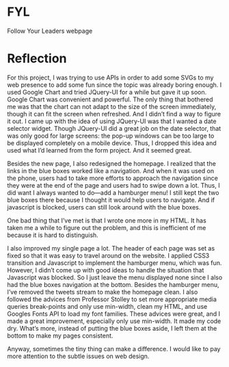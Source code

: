 FYL
===

Follow Your Leaders webpage    
    
    
    
Reflection
==
For this project, I was trying to use APIs in order to add some SVGs to my web presence to add some fun since the topic was already boring enough. I used Google Chart and tried JQuery-UI for a while but gave it up soon. Google Chart was convenient and powerful. The only thing that bothered me was that the chart can not adapt to the size of the screen immediately, though it can fit the screen when refreshed. And I didn’t find a way to figure it out. I came up with the idea of using JQuery-UI was that I wanted a date selector widget. Though JQuery-UI did a great job on the date selector, that was only good for large screens: the pop-up windows can be too large to be displayed completely on a mobile device. Thus, I dropped this idea and used what I’d learned from the form project. And it seemed great.

Besides the new page, I also redesigned the homepage. I realized that the links in the blue boxes worked like a navigation. And when it was used on the phone, users had to take more efforts to approach the navigation since they were at the end of the page and users had to swipe down a lot. Thus, I did want I always wanted to do—add a hamburger menu! I still kept the two blue boxes there because I thought it would help users to navigate. And if javascript is blocked, users can still look around with the blue boxes. 

One bad thing that I’ve met is that I wrote one more </div> in my HTML. It has taken me a while to figure out the problem, and this is inefficient of me because it is hard to distinguish.

I also improved my single page a lot. The header of each page was set as fixed so that it was easy to travel around on the website. I applied CSS3 transition and Javascript to implement the hamburger menu, which was fun. However, I didn’t come up with good ideas to handle the situation that Javascript was blocked. So I just leave the menu displayed none since I also had the blue boxes navigation at the bottom. Besides the hamburger menu, I’ve removed the tweets stream to make the homepage clean.  I also followed the advices from Professor Stolley to set more appropriate media queries break-points and only use min-width, clean my HTML, and use Googles Fonts API to load my font families. These advices were great, and I made a great improvement, especially only use min-width. It made my code dry. What’s more, instead of putting the blue boxes aside, I left them at the bottom to make my pages consistent. 

Anyway, sometimes the tiny thing can make a difference. I would like to pay more attention to the subtle issues on web design. 
